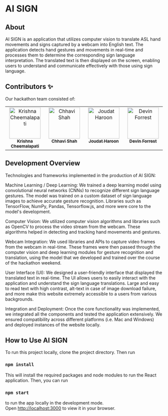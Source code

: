 # AI SIGN

## About

AI SIGN is an application that utilizes computer vision to translate ASL hand movements and signs captured by a webcam into English text. The application detects hand gestures and movements in real-time and processes them to determine the corresponding sign language interpretation. The translated text is then displayed on the screen, enabling users to understand and communicate effectively with those using sign language.

## Contributors ✨

Our hackathon team consisted of:

<!-- ALL-CONTRIBUTORS-LIST:START - Do not remove or modify this section -->
<!-- prettier-ignore-start -->
<!-- markdownlint-disable -->
<table>
  <tbody>
    <tr>
      <td align="center" valign="top" width="14.28%"><a href="https://krishnacheemalapati.github.io/"><img src="https://avatars.githubusercontent.com/u/45082599?v=4" width="100px;" alt="Krishna Cheemalapati"/><br /><sub><b>Krishna Cheemalapati</b></sub></a><br /></td>
      <td align="center" valign="top" width="14.28%"><a href="https://github.com/ConverseScholar"><img src="https://avatars.githubusercontent.com/u/97484565?v=4" width="100px;" alt="Chhavi Shah"/><br /><sub><b>Chhavi Shah</b></sub></a><br /></td>
      <td align="center" valign="top" width="14.28%"><a href="https://github.com/joutad"><img src="https://avatars.githubusercontent.com/u/72181663?v=4" width="100px;" alt="Joudat Haroon"/><br /><sub><b>Joudat Haroon</b></sub></a><br /></td>
      <td align="center" valign="top" width="14.28%"><a href="https://github.com/DevinForr"><img src="https://avatars.githubusercontent.com/u/117605849?v=4" width="100px;" alt="Devin Forrest"/><br /><sub><b>Devin Forrest</b></sub></a><br /></td>
    </tr>
  </tbody>
</table>

<!-- markdownlint-restore -->
<!-- prettier-ignore-end -->

<!-- ALL-CONTRIBUTORS-LIST:END -->
<!-- prettier-ignore-start -->
<!-- markdownlint-disable -->

<!-- markdownlint-restore -->
<!-- prettier-ignore-end -->

<!-- ALL-CONTRIBUTORS-LIST:END -->

## Development Overview

Technologies and frameworks implemented in the production of AI SIGN: 

Machine Learning / Deep Learning: We trained a deep learning model using convolutional neural networks (CNNs) to recognize different sign language gestures. The model was trained on a custom dataset of sign language images to achieve accurate gesture recognition. Libraries such as TensorFlow, NumPy, Pandas, Tensorflow.js, and more were core to the model's development.

Computer Vision: We utilized computer vision algorithms and libraries such as OpenCV to process the video stream from the webcam. These algorithms helped in detecting and tracking hand movements and gestures.

Webcam Integration: We used libraries and APIs to capture video frames from the webcam in real-time. These frames were then passed through the computer vision and deep learning modules for gesture recognition and translation, using the model that we developed and trained over the course of the hackathon weekend. 

User Interface (UI): We designed a user-friendly interface that displayed the translated text in real-time. The UI allows users to easily interact with the application and understand the sign language translations. Large and easy to read text with high contrast, alt-text in case of image download failure, and more make this website extremely accessible to a users from various backgrounds.

Integration and Deployment: Once the core functionality was implemented, we integrated all the components and tested the application extensively. We ensured compatibility across different platforms (i.e. Mac and Windows) and deployed instances of the website locally.

## How to Use AI SIGN

To run this project locally, clone the project directory. Then run 

### `npm install`

This will install the required packages and node modules to run the React application. Then, you can run

### `npm start`

to run the app locally in the development mode.\
Open [http://localhost:3000](http://localhost:3000) to view it in your browser.





